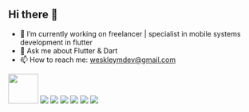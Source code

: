 ## Hi there 👋

- 🔭 I’m currently working on freelancer | specialist in mobile systems development in flutter
- 💬 Ask me about Flutter & Dart
- 📫 How to reach me: weskleymdev@gmail.com

<div>
  <img src="https://cdn.jsdelivr.net/gh/devicons/devicon@latest/icons/flutter/flutter-original.svg" width="60" />
  <img src="https://cdn.jsdelivr.net/gh/devicons/devicon@latest/icons/dart/dart-original.svg" />
  <img src="https://cdn.jsdelivr.net/gh/devicons/devicon@latest/icons/kotlin/kotlin-original.svg" />
  <img src="https://cdn.jsdelivr.net/gh/devicons/devicon@latest/icons/android/android-original-wordmark.svg" />  
  <img src="https://cdn.jsdelivr.net/gh/devicons/devicon@latest/icons/mobx/mobx-original.svg" />
  <img src="https://cdn.jsdelivr.net/gh/devicons/devicon@latest/icons/sqlite/sqlite-original.svg" />
  <img src="https://cdn.jsdelivr.net/gh/devicons/devicon@latest/icons/firebase/firebase-original.svg" />
</div>
